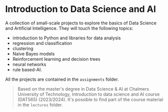 # Introduction to Data Science and AI
A collection of small-scale projects to explore the basics of Data Science and Artificial Intelligence. They will touch the following topics:
- introduction to Python and libraries for data analysis
- regression and classification
- clustering
- Naive Bayes models
- Reinforcement learning and decision trees
- neural networks
- rule based-AI.

All the projects are contained in the `assignments` folder.
 
> Based on the master's degree in Data Science & AI at Chalmers University of Technology, Introduction to data science and AI course (DAT565) (2023/2024). It's possible to find part of the course material in the `lectures` folder. 
